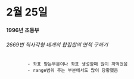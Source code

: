 # 2월 25일 
#### 1996년 초등부
###### 2669번 직사각형 네개의 합집합의 면적 구하기
			- 좌표 받는부분이나 좌표 생성할때 많이 까먹었음
			- range범위 주는 부분에서도 많이 당황했음